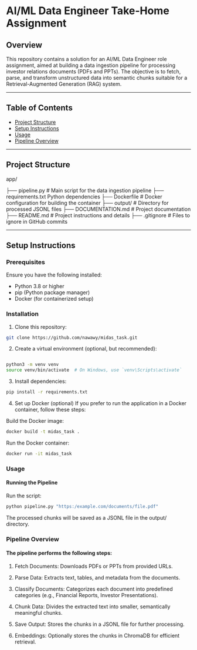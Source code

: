 # AI/ML Data Engineer Take-Home Assignment

## Overview
This repository contains a solution for an AI/ML Data Engineer role assignment, aimed at building a data ingestion pipeline for processing investor relations documents (PDFs and PPTs). The objective is to fetch, parse, and transform unstructured data into semantic chunks suitable for a Retrieval-Augmented Generation (RAG) system.

---

## Table of Contents

- [Project Structure](#project-structure)
- [Setup Instructions](#setup-instructions)
- [Usage](#usage)
- [Pipeline Overview](#pipeline-overview)
---

## Project Structure
app/ 

 ├── pipeline.py # Main script for the data ingestion pipeline 
 ├── requirements.txt 
 Python dependencies 
    ├── Dockerfile # Docker configuration for building the container 
    ├── output/ # Directory for processed JSONL files 
    ├── DOCUMENTATION.md # Project documentation 
    ├── README.md # Project instructions and details 
    ├── .gitignore # Files to ignore in GitHub commits


---

## Setup Instructions

### Prerequisites
Ensure you have the following installed:

- Python 3.8 or higher
- pip (Python package manager)
- Docker (for containerized setup)

### Installation
1. Clone this repository:

```bash
git clone https://github.com/nawawy/midas_task.git
```
2. Create a virtual environment (optional, but recommended):

```bash

python3 -m venv venv
source venv/bin/activate  # On Windows, use `venv\Scripts\activate`

```
3. Install dependencies:
```bash
pip install -r requirements.txt
```

4. Set up Docker (optional)
If you prefer to run the application in a Docker container, follow these steps:

Build the Docker image:
```bash
docker build -t midas_task .
```
Run the Docker container:
```bash
docker run -it midas_task
```

### Usage
#### Running the Pipeline
Run the script:
```bash
python pipeline.py "https:/example.com/documents/file.pdf"
```
The processed chunks will be saved as a JSONL file in the output/ directory.

### Pipeline Overview
#### The pipeline performs the following steps:

1. Fetch Documents: Downloads PDFs or PPTs from provided URLs.

2. Parse Data: Extracts text, tables, and metadata from the documents.

3. Classify Documents: Categorizes each document into predefined categories (e.g., Financial Reports, Investor Presentations).

4. Chunk Data: Divides the extracted text into smaller, semantically meaningful chunks.

5. Save Output: Stores the chunks in a JSONL file for further processing.

6. Embeddings: Optionally stores the chunks in ChromaDB for efficient retrieval.

